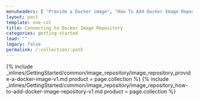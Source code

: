 ```yaml
---
menuheaders: [ "Provide a Docker image", "How To Add Docker Image Repository" ]
layout: post
template: one-col
title: Connecting to Docker Image Repository
categories: getting-started
lead: ""
legacy: false
permalink: /:collection/:path
---
```




<a href="#provide-a-docker-image"></a>{% include _inlines/GettingStarted/common/image_repository/image_repository_provide-a-docker-image-v1.md  product = page.collection %}
<a href="#how-to-add-docker-image-repository"></a>{% include _inlines/GettingStarted/common/image_repository/image_repository_how-to-add-docker-image-repository-v1.md  product = page.collection %}